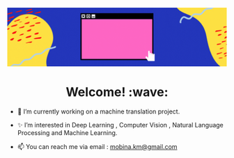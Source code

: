 
[![Social banner for mobina](datas/5.gif)](datas/5.gif)
<h1 align='center'>Welcome! :wave:</h1>
<p align='center'>
  
- 🔭 I’m currently working on a machine translation project.
  
- ✨ I’m interested in Deep Learning , Computer Vision , Natural Language Processing and Machine Learning.
  
- 📫  You can reach me via email : mobina.km@gmail.com
<!--
**iammobina/iammobina** is a ✨ _special_ ✨ repository because its `README.md` (this file) appears on your GitHub profile.

Here are some ideas to get you started:

- 🔭 I’m currently working on ...
- 🌱 I’m currently learning ...
- 👯 I’m looking to collaborate on ...
- 🤔 I’m looking for help with ...
- 💬 Ask me about ...
- 📫 How to reach me: ...
- 😄 Pronouns: ...
- ⚡ Fun fact: ...
-->
